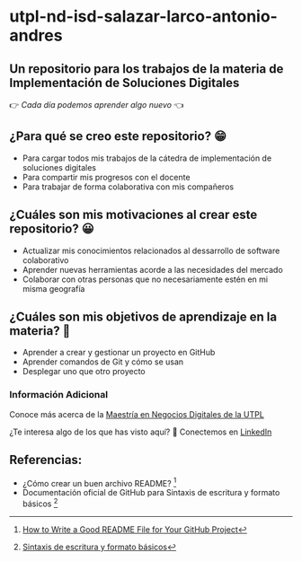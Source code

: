 # utpl-nd-isd-salazar-larco-antonio-andres
## Un repositorio para los trabajos de la materia de Implementación de Soluciones Digitales

:point_right: _Cada día podemos aprender algo nuevo_ :point_left:

## ¿Para qué se creo este repositorio? :grin:
- Para cargar todos mis trabajos de la cátedra de implementación de soluciones digitales
- Para compartir mis progresos con el docente
- Para trabajar de forma colaborativa con mis compañeros

## ¿Cuáles son mis motivaciones al crear este repositorio? :grinning:
+ Actualizar mis conocimientos relacionados al dessarrollo de software colaborativo
+ Aprender nuevas herramientas acorde a las necesidades del mercado
+ Colaborar con otras personas que no necesariamente estén en mi misma geografía

## ¿Cuáles son mis objetivos de aprendizaje en la materia? :grimacing:
* Aprender a crear y gestionar un proyecto en GitHub
* Aprender comandos de Git y cómo se usan
* Desplegar uno que otro proyecto


### Información Adicional
Conoce más acerca de la [Maestría en Negocios Digitales de la UTPL](https://www.edes.utpl.edu.ec/maestria-en-negocios-digitales/)

¿Te interesa algo de los que has visto aquí? :information_desk_person: Conectemos en [LinkedIn](https://www.linkedin.com/in/aasalazar/)


## Referencias:
- ¿Cómo crear un buen archivo README? [^1]
- Documentación oficial de GitHub para Sintaxis de escritura y formato básicos [^2]

[^1]: [How to Write a Good README File for Your GitHub Project](https://www.freecodecamp.org/news/how-to-write-a-good-readme-file/)
[^2]: [Sintaxis de escritura y formato básicos](https://docs.github.com/es/get-started/writing-on-github/getting-started-with-writing-and-formatting-on-github/basic-writing-and-formatting-syntax)
